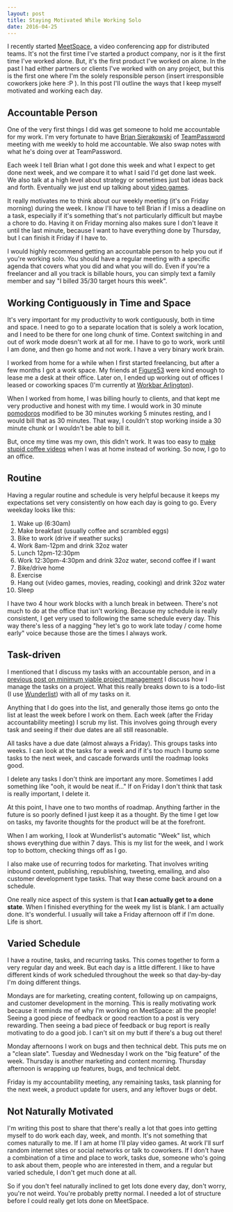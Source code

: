 ```yaml
---
layout: post
title: Staying Motivated While Working Solo
date: 2016-04-25
---
```


I recently started [MeetSpace](http://www.meetspaceapp.com), a video conferencing app for distributed teams. It's not the first time I've started a product company, nor is it the first time I've worked alone. But, it's the first product I've worked on alone. In the past I had either partners or clients I've worked with on any project, but this is the first one where I'm the solely responsible person (insert irresponsible coworkers joke here :P ). In this post I'll outline the ways that I keep myself motivated and working each day.

## Accountable Person

One of the very first things I did was get someone to hold me accountable for my work. I'm very fortunate to have [Brian Sierakowski](https://twitter.com/bsierakowski) of [TeamPassword](https://www.teampassword.com) meeting with me weekly to hold me accountable. We also swap notes with what he's doing over at TeamPassword.

Each week I tell Brian what I got done this week and what I expect to get done next week, and we compare it to what I said I'd get done last week. We also talk at a high level about strategy or sometimes just bat ideas back and forth. Eventually we just end up talking about [video games](http://us.battle.net/overwatch/en).

It really motivates me to think about our weekly meeting (it's on Friday morning) during the week. I know I'll have to tell Brian if I miss a deadline on a task, especially if it's something that's not particularly difficult but maybe a chore to do. Having it on Friday morning also makes sure I don't leave it until the last minute, because I want to have everything done by Thursday, but I can finish it Friday if I have to.

I would highly recommend getting an accountable person to help you out if you're working solo. You should have a regular meeting with a specific agenda that covers what you did and what you will do. Even if you're a freelancer and all you track is billable hours, you can simply text a family member and say "I billed 35/30 target hours this week".

## Working Contiguously in Time and Space

It's very important for my productivity to work contiguously, both in time and space. I need to go to a separate location that is solely a work location, and I need to be there for one long chunk of time. Context switching in and out of work mode doesn't work at all for me. I have to go to work, work until I am done, and then go home and not work. I have a very binary work brain.

I worked from home for a while when I first started freelancing, but after a few months I got a work space. My friends at [Figure53](https://figure53.com) were kind enough to lease me a desk at their office. Later on, I ended up working out of offices I leased or coworking spaces (I'm currently at [Workbar Arlington](http://beyond-boston.workbar.com/neighborhood/arlington/#workbar-arlington)).

When I worked from home, I was billing hourly to clients, and that kept me very productive and honest with my time. I would work in 30 minute [pomodoros](http://pomodorotechnique.com/) modified to be 30 minutes working 5 minutes resting, and I would bill that as 30 minutes. That way, I couldn't stop working inside a 30 minute chunk or I wouldn't be able to bill it.

But, once my time was my own, this didn't work. It was too easy to [make stupid coffee videos](https://www.youtube.com/watch?v=XYK_elq1xpk) when I was at home instead of working. So now, I go to an office.

## Routine

Having a regular routine and schedule is very helpful because it keeps my expectations set very consistently on how each day is going to go. Every weekday looks like this:

1. Wake up (6:30am)
2. Make breakfast (usually coffee and scrambled eggs)
3. Bike to work (drive if weather sucks)
4. Work 8am-12pm and drink 32oz water
5. Lunch 12pm-12:30pm
6. Work 12:30pm-4:30pm and drink 32oz water, second coffee if I want
7. Bike/drive home
8. Exercise
9. Hang out (video games, movies, reading, cooking) and drink 32oz water
10. Sleep

I have two 4 hour work blocks with a lunch break in between. There's not much to do at the office that isn't working. Because my schedule is really consistent, I get very used to following the same schedule every day. This way there's less of a nagging "hey let's go to work late today / come home early" voice because those are the times I always work.

## Task-driven

I mentioned that I discuss my tasks with an accountable person, and in a [previous post on minimum viable project management](/2016/03/minimum-viable-project-management.html) I discuss how I manage the tasks on a project. What this really breaks down to is a todo-list (I use [Wunderlist](https://www.wunderlist.com)) with all of my tasks on it.

Anything that I do goes into the list, and generally those items go onto the list at least the week before I work on them. Each week (after the Friday accountability meeting) I scrub my list. This involves going through every task and seeing if their due dates are all still reasonable.

All tasks have a due date (almost always a Friday). This groups tasks into weeks. I can look at the tasks for a week and if it's too much I bump some tasks to the next week, and cascade forwards until the roadmap looks good.

I delete any tasks I don't think are important any more. Sometimes I add something like "ooh, it would be neat if..." If on Friday I don't think that task is really important, I delete it.

At this point, I have one to two months of roadmap. Anything farther in the future is so poorly defined I just keep it as a thought. By the time I get low on tasks, my favorite thoughts for the product will be at the forefront.

When I am working, I look at Wunderlist's automatic "Week" list, which shows everything due within 7 days. This is my list for the week, and I work top to bottom, checking things off as I go.

I also make use of recurring todos for marketing. That involves writing inbound content, publishing, republishing, tweeting, emailing, and also customer development type tasks. That way these come back around on a schedule.

One really nice aspect of this system is that **I can actually get to a done state**. When I finished everything for the week my list is blank. I am actually done. It's wonderful. I usually will take a Friday afternoon off if I'm done. Life is short.

## Varied Schedule

I have a routine, tasks, and recurring tasks. This comes together to form a very regular day and week. But each day is a little different. I like to have different kinds of work scheduled throughout the week so that day-by-day I'm doing different things.

Mondays are for marketing, creating content, following up on campaigns, and customer development in the morning. This is really motivating work because it reminds me of why I'm working on MeetSpace: all the people! Seeing a good piece of feedback or good reaction to a post is very rewarding. Then seeing a bad piece of feedback or bug report is really motivating to do a good job. I can't sit on my butt if there's a bug out there!

Monday afternoons I work on bugs and then technical debt. This puts me on a "clean slate". Tuesday and Wednesday I work on the "big feature" of the week. Thursday is another marketing and content morning. Thursday afternoon is wrapping up features, bugs, and technical debt.

Friday is my accountability meeting, any remaining tasks, task planning for the next week, a product update for users, and any leftover bugs or debt.

## Not Naturally Motivated

I'm writing this post to share that there's really a lot that goes into getting myself to do work each day, week, and month. It's not something that comes naturally to me. If I am at home I'll play video games. At work I'll surf random internet sites or social networks or talk to coworkers. If I don't have a combination of a time and place to work, tasks due, someone who's going to ask about them, people who are interested in them, and a regular but varied schedule, I don't get much done at all.

So if you don't feel naturally inclined to get lots done every day, don't worry, you're not weird. You're probably pretty normal. I needed a lot of structure before I could really get lots done on MeetSpace.

